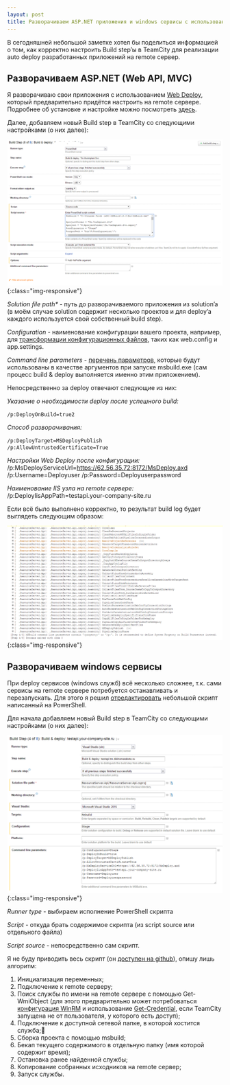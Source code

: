 ```yaml
---
layout: post
title: Разворачиваем ASP.NET приложения и windows сервисы с использованием TeamCity
---
```


В сегодняшней небольшой заметке хотел бы поделиться информацией о том, как корректно настроить Build step’ы в TeamCity для реализации auto deploy разработанных приложений на remote сервер.

## Разворачиваем ASP.NET (Web API, MVC)

Я разворачиваю свои приложения с использованием [Web Deploy](https://www.iis.net/downloads/microsoft/web-deploy), который предварительно придётся настроить на remote сервере. Подробнее об установке и настройке можно посмотреть [здесь](https://www.iis.net/learn/install/installing-publishing-technologies/installing-and-configuring-web-deploy-on-iis-80-or-later).

Далее, добавляем новый Build step в TeamCity со следующими настройками (о них далее):

![mt command](/images/post/build_deploy_teamcity_solution.png){:class="img-responsive"}

_Solution file path*_ - путь до разворачиваемого приложения из solution’a (в моём случае solution содержит несколько проектов и для deploy’a каждого используется свой собственный build step).

_Configuration_ - наименование конфигурации вашего проекта, например, для [трансформации конфигурационных файлов](https://msdn.microsoft.com/ru-ru/library/dd465318(v=vs.100).aspx), таких как web.config и app.settings.

_Command line parameters_ - [перечень параметров](https://msdn.microsoft.com/en-us/library/microsoft.teamfoundation.build.workflow.activities.msbuild(v=vs.120).aspx), которые будут использованы в качестве аргументов при запуске msbuild.exe (сам процесс build & deploy выполняется именно этим приложением).

Непосредственно за deploy отвечают следующие из них:

_Указание о необходимости deploy после успешного build:_

```
/p:DeployOnBuild=true2
```

_Способ разворачивания:_

```
/p:DeployTarget=MSDeployPublish
/p:AllowUntrustedCertificate=True
```

_Настройки Web Deploy после конфигурации:_
/p:MsDeployServiceUrl=https://62.56.35.72:8172/MsDeploy.axd
/p:Username=Deployuser
/p:Password=Deployuserpassword

_Наименование IIS узла на remote сервере:_
/p:DeployIisAppPath=testapi.your-company-site.ru

Если всё было выполнено корректно, то результат build log будет выглядеть следующим образом:

![mt command](/images/post/build_deploy_solution_service_output.png){:class="img-responsive"}

## Разворачиваем windows сервисы

При deploy сервисов (windows служб) всё несколько сложнее, т.к. сами сервисы на remote сервере потребуется останавливать и перезапускать. Для этого я решил [отредактировать](https://github.com/ialekseev/DeployRemoteServiceExample/blob/master/deploy_remote_service.ps1) небольшой скрипт написанный на PowerShell.

Для начала добавляем новый Build step в TeamCity со следующими настройками (о них далее):

![mt command](/images/post/build_deploy_teamcity_service.png){:class="img-responsive"}

_Runner type_ - выбираем исполнение PowerShell скрипта

_Script_ - откуда брать содержимое скрипта (из script source или отдельного файла)

_Script source_ - непосредственно сам скрипт.

Я не буду приводить весь скрипт (он [доступен на github](https://github.com/FSou1/DeployWindowsServiceToRemoteServiceExample/blob/master/deploy_windows_service.ps1)), опишу лишь алгоритм:
1. Инициализация переменных;
2. Подключение к remote серверу;
3. Поиск службы по имени на remote сервере с помощью Get-WmiObject (для этого предварительно может потребоваться [конфигурация WinRM](https://technet.microsoft.com/ru-ru/library/hh921475(v=ws.11).aspx) и использование [Get-Credential](https://msdn.microsoft.com/en-us/powershell/reference/5.1/microsoft.powershell.security/get-credential), если TeamCity запущена не от пользователя, у которого есть доступ);
4. Подключение к доступной сетевой папке, в которой хостится служба;
5. Сборка проекта с помощью msbuild;
6. Бекап текущего содержимого в отдельную папку (имя которой содержит время);
7. Остановка ранее найденной службы;
8. Копирование собранных исходников на remote сервер;
9. Запуск службы.









